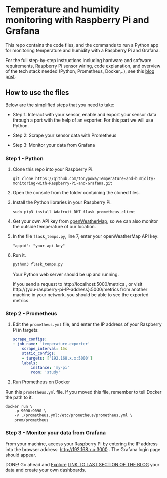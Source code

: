 # Temperature and humidity monitoring with Raspberry Pi and Grafana

This repo contains the code files, and the commands to run a Python app for monitoring temperature and humidity with a Raspberry Pi and Grafana.

For the full step-by-step instructions including hardware and software requirements, Raspberry Pi sensor wiring, code explanation, and overview of the tech stack needed (Python, Prometheus, Docker,..), see this [blog post](). 

## How to use the files

Below are the simplified steps that you need to take: 

- Step 1: Interact with your sensor, enable and export your sensor data through a port with the help of an exporter. For this part we will use Python. 

- Step 2: Scrape your sensor data with Prometheus
- Step 3: Monitor your data from Grafana

### Step 1 - Python

1. Clone this repo into your Raspberry Pi. 

    ``` git
    git clone https://github.com/tonypowa/Temperature-and-humidity-monitoring-with-Raspberry-Pi-and-Grafana.git
    ```

2. Open the console from the folder containing the cloned files.

3. Install the Python libraries in your Raspberry Pi.

    ```shell
    sudo pip3 install Adafruit_DHT flask prometheus_client
    ```

4. Get your own API key from [openWeatherMap](https://openweathermap.org/price#weather), so we can also monitor the outside temperature of our location.

5. In the file `flask_temps.py`, line 7, enter your openWeatherMap API key:

    ```
    "appid": "your-api-key"
    ```

6. Run it.

    ```python
    python3 flask_temps.py
    ```

    Your Python web server should be up and running.

    If you send a request to  http://localhost:5000/metrics , or visit http://{you-raspberry-pi-IP-address}:5000/metrics from another machine in your network, you should be able to see the exported metrics.

### Step 2 - Prometheus

1. Edit the `prometheus.yml` file, and enter the IP address of your Raspberry Pi in targets:

    ``` yml
    scrape_configs:
    - job_name: 'temperature-exporter'
        scrape_interval: 15s
        static_configs:
        - targets: ['192.168.x.x:5000']
        labels:
            instance: 'my-pi'
            room: 'study'
    ```

2. Run Prometheus on Docker

Run this `prometheus.yml` file. If you moved this file, remember to tell Docker the path to it.

``` shell
docker run \
    -p 9090:9090 \
    -v ./prometheus.yml:/etc/prometheus/prometheus.yml \
    prom/prometheus
```


### Step 3 - Monitor your data from Grafana

From your machine, access your Raspberry PI by entering the IP address into the browser address: http://192.168.x.x:3000 . The Grafana login page should appear.

DONE! Go ahead and [Explore]() [LINK TO LAST SECTION OF THE BLOG]() your data and create your own dashboards.
